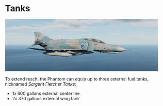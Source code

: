 # Tanks

![ext_tanks](../img/ext_fuel_tanks.png)

To extend reach, the Phantom can equip up to three external fuel tanks,
nicknamed _Sargent Fletcher Tanks_:

- 1x 600 gallons external centerline
- 2x 370 gallons external wing tank
